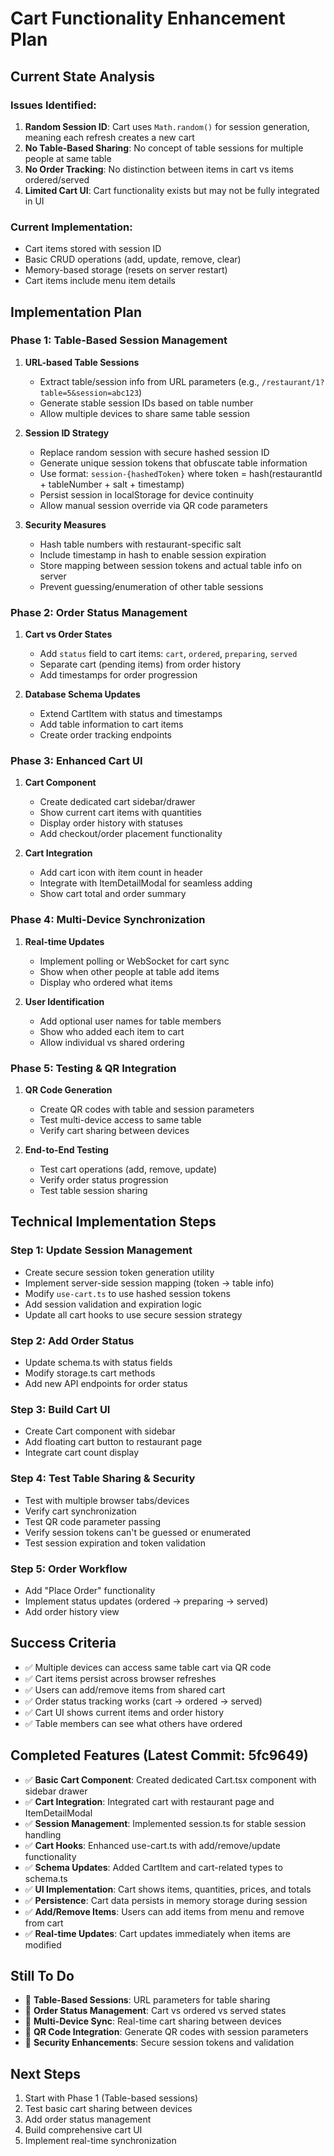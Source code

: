 # Cart Functionality Enhancement Plan

## Current State Analysis

### Issues Identified:
1. **Random Session ID**: Cart uses `Math.random()` for session generation, meaning each refresh creates a new cart
2. **No Table-Based Sharing**: No concept of table sessions for multiple people at same table
3. **No Order Tracking**: No distinction between items in cart vs items ordered/served
4. **Limited Cart UI**: Cart functionality exists but may not be fully integrated in UI

### Current Implementation:
- Cart items stored with session ID
- Basic CRUD operations (add, update, remove, clear)
- Memory-based storage (resets on server restart)
- Cart items include menu item details

## Implementation Plan

### Phase 1: Table-Based Session Management
1. **URL-based Table Sessions**
   - Extract table/session info from URL parameters (e.g., `/restaurant/1?table=5&session=abc123`)
   - Generate stable session IDs based on table number
   - Allow multiple devices to share same table session

2. **Session ID Strategy**
   - Replace random session with secure hashed session ID
   - Generate unique session tokens that obfuscate table information
   - Use format: `session-{hashedToken}` where token = hash(restaurantId + tableNumber + salt + timestamp)
   - Persist session in localStorage for device continuity
   - Allow manual session override via QR code parameters

3. **Security Measures**
   - Hash table numbers with restaurant-specific salt
   - Include timestamp in hash to enable session expiration
   - Store mapping between session tokens and actual table info on server
   - Prevent guessing/enumeration of other table sessions

### Phase 2: Order Status Management
1. **Cart vs Order States**
   - Add `status` field to cart items: `cart`, `ordered`, `preparing`, `served`
   - Separate cart (pending items) from order history
   - Add timestamps for order progression

2. **Database Schema Updates**
   - Extend CartItem with status and timestamps
   - Add table information to cart items
   - Create order tracking endpoints

### Phase 3: Enhanced Cart UI
1. **Cart Component**
   - Create dedicated cart sidebar/drawer
   - Show current cart items with quantities
   - Display order history with statuses
   - Add checkout/order placement functionality

2. **Cart Integration**
   - Add cart icon with item count in header
   - Integrate with ItemDetailModal for seamless adding
   - Show cart total and order summary

### Phase 4: Multi-Device Synchronization
1. **Real-time Updates**
   - Implement polling or WebSocket for cart sync
   - Show when other people at table add items
   - Display who ordered what items

2. **User Identification**
   - Add optional user names for table members
   - Show who added each item to cart
   - Allow individual vs shared ordering

### Phase 5: Testing & QR Integration
1. **QR Code Generation**
   - Create QR codes with table and session parameters
   - Test multi-device access to same table
   - Verify cart sharing between devices

2. **End-to-End Testing**
   - Test cart operations (add, remove, update)
   - Verify order status progression
   - Test table session sharing

## Technical Implementation Steps

### Step 1: Update Session Management
- Create secure session token generation utility
- Implement server-side session mapping (token → table info)
- Modify `use-cart.ts` to use hashed session tokens
- Add session validation and expiration logic
- Update all cart hooks to use secure session strategy

### Step 2: Add Order Status
- Update schema.ts with status fields
- Modify storage.ts cart methods
- Add new API endpoints for order status

### Step 3: Build Cart UI
- Create Cart component with sidebar
- Add floating cart button to restaurant page
- Integrate cart count display

### Step 4: Test Table Sharing & Security
- Test with multiple browser tabs/devices
- Verify cart synchronization
- Test QR code parameter passing
- Verify session tokens can't be guessed or enumerated
- Test session expiration and token validation

### Step 5: Order Workflow
- Add "Place Order" functionality
- Implement status updates (ordered → preparing → served)
- Add order history view

## Success Criteria
- ✅ Multiple devices can access same table cart via QR code
- ✅ Cart items persist across browser refreshes
- ✅ Users can add/remove items from shared cart
- ✅ Order status tracking works (cart → ordered → served)
- ✅ Cart UI shows current items and order history
- ✅ Table members can see what others have ordered

## Completed Features (Latest Commit: 5fc9649)
- ✅ **Basic Cart Component**: Created dedicated Cart.tsx component with sidebar drawer
- ✅ **Cart Integration**: Integrated cart with restaurant page and ItemDetailModal
- ✅ **Session Management**: Implemented session.ts for stable session handling
- ✅ **Cart Hooks**: Enhanced use-cart.ts with add/remove/update functionality
- ✅ **Schema Updates**: Added CartItem and cart-related types to schema.ts
- ✅ **UI Implementation**: Cart shows items, quantities, prices, and totals
- ✅ **Persistence**: Cart data persists in memory storage during session
- ✅ **Add/Remove Items**: Users can add items from menu and remove from cart
- ✅ **Real-time Updates**: Cart updates immediately when items are modified

## Still To Do
- 🔄 **Table-Based Sessions**: URL parameters for table sharing
- 🔄 **Order Status Management**: Cart vs ordered vs served states
- 🔄 **Multi-Device Sync**: Real-time cart sharing between devices
- 🔄 **QR Code Integration**: Generate QR codes with session parameters
- 🔄 **Security Enhancements**: Secure session tokens and validation

## Next Steps
1. Start with Phase 1 (Table-based sessions)
2. Test basic cart sharing between devices
3. Add order status management
4. Build comprehensive cart UI
5. Implement real-time synchronization
